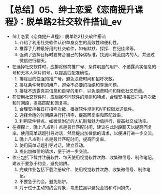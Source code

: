 # 【总结】05、绅士恋爱《恋商提升课程》：脱单路2社交软件搭讪_ev

-   绅士恋爱《恋商提升课程》：脱单路2社交软件搭讪
    1.  介绍了利用社交软件认识单身女生的高效性和便利性。
    2.  推荐了几种最好用的社交软件，如有默默、探探、世纪佳缘等。
    3.  强调了选择目标时要符合自己的择偶标准，找到同城范围内的人，并通过微信进行聊天。
-   在选择社交软件时，应排除微商推广号、条件明显的用户、不透露真实信息的号和无本人照片的号，以提高匹配准确性。
    1.  排除目的性强的推广号，避免浪费时间和招呼次数。
    2.  排除条件苛刻的用户，避免不必要的拒绝和尊重问题。
    3.  排除不透露真实信息和自卑的用户，以免浪费时间和降低社交质量。
-   在使用社交软件时，应根据不同软件的规则和特点，合理安排每日打招呼次数和时间段，提高匹配和回复率。
    1.  合理安排每日打招呼次数，根据软件规则和VIP权限发送信件。
    2.  选择合适的时间段进行打招呼，提高回复率和匹配效率。
    3.  利用软件特点，如微信附近的人机制和魅力值排行，提高社交成功率。
-   在探探上，晚上八点到十点是最佳匹配时间，建议在此时段聊天以提高回复率。使用简单话题引导对话，然后提出加微信的请求，以便进行进一步交流。
    1.  晚上八点到十点是最佳匹配时间，提高回复率。
    2.  使用简单话题引导对话，建立互动。
    3.  提出加微信的请求，便于进一步交流。
-   作业包括下载并注册软件、每天使用视觉软件次数、收集微信号、制作笔记。建议不要急于约会，避免陷阱。
    1.  完成作业包括下载注册软件、使用视觉软件次数、收集微信号、制作笔记。
    2.  不要急于约会，避免陷阱。
    3.  对于过于主动的约会对象，考虑拉黑以避免金钱和时间损失。